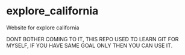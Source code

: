 # explore_california
Website for explore california

 DONT BOTHER COMING TO IT, THIS REPO USED TO LEARN GIT FOR MYSELF, IF YOU HAVE SAME GOAL ONLY THEN YOU CAN USE IT.

